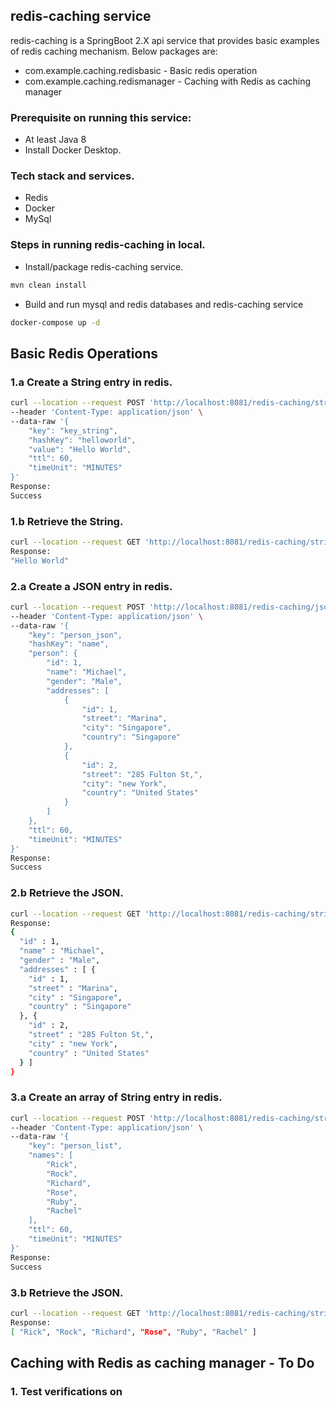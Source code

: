 ## redis-caching service
redis-caching is a SpringBoot 2.X api service that provides basic examples of redis caching mechanism.
Below packages are:
- com.example.caching.redisbasic - Basic redis operation
- com.example.caching.redismanager - Caching with Redis as caching manager

### Prerequisite on running this service:
- At least Java 8
- Install Docker Desktop.

### Tech stack and services.
- Redis
- Docker
- MySql

### Steps in running redis-caching in local.
- Install/package redis-caching service.
```bash
mvn clean install
```
- Build and run mysql and redis databases and redis-caching service
```bash
docker-compose up -d
```
## Basic Redis Operations
### 1.a Create a String entry in redis.
```bash
curl --location --request POST 'http://localhost:8081/redis-caching/string' \
--header 'Content-Type: application/json' \
--data-raw '{
    "key": "key_string",
    "hashKey": "helloworld",
    "value": "Hello World",
    "ttl": 60,
    "timeUnit": "MINUTES"
}'
Response:
Success
```

### 1.b Retrieve the String.
```bash
curl --location --request GET 'http://localhost:8081/redis-caching/string/key_string/helloworld'
Response:
"Hello World"
```

### 2.a Create a JSON entry in redis.
```bash
curl --location --request POST 'http://localhost:8081/redis-caching/json' \
--header 'Content-Type: application/json' \
--data-raw '{
    "key": "person_json",
    "hashKey": "name",
    "person": {
        "id": 1,
        "name": "Michael",
        "gender": "Male",
        "addresses": [
            {
                "id": 1,
                "street": "Marina",
                "city": "Singapore",
                "country": "Singapore"
            },
            {
                "id": 2,
                "street": "285 Fulton St,",
                "city": "new York",
                "country": "United States"
            }
        ]
    },
    "ttl": 60,
    "timeUnit": "MINUTES"
}'
Response:
Success
```

### 2.b Retrieve the JSON.
```bash
curl --location --request GET 'http://localhost:8081/redis-caching/string/person_json/name'
Response:
{
  "id" : 1,
  "name" : "Michael",
  "gender" : "Male",
  "addresses" : [ {
    "id" : 1,
    "street" : "Marina",
    "city" : "Singapore",
    "country" : "Singapore"
  }, {
    "id" : 2,
    "street" : "285 Fulton St,",
    "city" : "new York",
    "country" : "United States"
  } ]
}
```

### 3.a Create an array of String entry in redis.
```bash
curl --location --request POST 'http://localhost:8081/redis-caching/stringlist' \
--header 'Content-Type: application/json' \
--data-raw '{
    "key": "person_list",
    "names": [
        "Rick",
        "Rock",
        "Richard",
        "Rose",
        "Ruby",
        "Rachel"
    ],
    "ttl": 60,
    "timeUnit": "MINUTES"
}'
Response:
Success
```

### 3.b Retrieve the JSON.
```bash
curl --location --request GET 'http://localhost:8081/redis-caching/stringlist/person_list'
Response:
[ "Rick", "Rock", "Richard", "Rose", "Ruby", "Rachel" ]
```
## Caching with Redis as caching manager - To Do
### 1. Test verifications on 